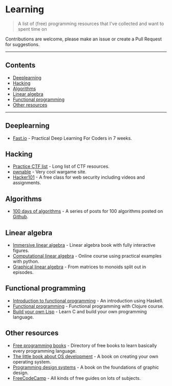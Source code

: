 # Learning

> A list of (free) programming resources that I've collected and want to spent time on

Contributions are welcome, please make an issue or create a Pull Request for suggestions.

---

## Contents
- [Deeplearning](#deeplearning)
- [Hacking](#hacking)
- [Algorithms](#algorithms)
- [Linear algebra](#linear-algebra)
- [Functional programming](#functional-programming)
- [Other resources](#other-resources)

---

## Deeplearning
- [Fast.io](http://course.fast.ai/) - Practical Deep Learning For Coders in 7 weeks.

## Hacking
- [Practice CTF list](http://captf.com/practice-ctf/) - Long list of CTF resources.
- [pwnable](http://pwnable.kr/) - Very cool wargame site.
- [Hacker101](https://www.hacker101.com/) - A free class for web security including videos and assignments.

## Algorithms
- [100 days of algorithms](https://medium.com/100-days-of-algorithms) - A series of posts for 100 algorithms posted on [Github](https://github.com/coells/100days).

## Linear algebra
- [Immersive linear algebra](http://immersivemath.com/ila/index.html) - Linear algebra book with fully interactive figures.
- [Computational linear algebra](http://www.fast.ai/2017/07/17/num-lin-alg/) - Online course using practical examples with python.
- [Graphical linear algebra](https://graphicallinearalgebra.net/) - From matrices to monoids split out in episodes.

## Functional programming
- [Introduction to functional programming](https://ocw.tudelft.nl/courses/introduction-to-functional-programming/) - An introduction using Haskell.
- [Functional programming](http://mooc.fi/courses/2014/clojure/) - Functional programming with Clojure course.
- [Build your own Lisp](http://www.buildyourownlisp.com) - Learn C and build your own programming language.

## Other resources
- [Free programming books](http://breue.com/free_programming_books) - Directory of free books to learn basically every programming language.
- [The little book about OS development](http://littleosbook.github.io/) - A book on creating your own operating system.
- [Programming design systems](https://programmingdesignsystems.com/) - A book on the foundations of graphic design.
- [FreeCodeCamp](https://guide.freecodecamp.org/) - All kinds of free guides on lots of subjects.

